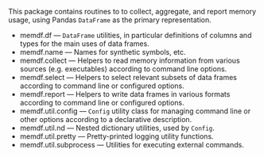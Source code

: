 This package contains routines to to collect, aggregate, and report memory
usage, using Pandas `DataFrame` as the primary representation.

-   memdf.df — `DataFrame` utilities, in particular definitions of columns and
    types for the main uses of data frames.
-   memdf.name — Names for synthetic symbols, etc.
-   memdf.collect — Helpers to read memory information from various sources
    (e.g. executables) according to command line options.
-   memdf.select — Helpers to select relevant subsets of data frames according
    to command line or configured options.
-   memdf.report — Helpers to write data frames in various formats according to
    command line or configured options.
-   memdf.util.config — `Config` utility class for managing command line or
    other options according to a declarative description.
-   memdf.util.nd — Nested dictionary utilities, used by `Config`.
-   memdf.util.pretty — Pretty-printed logging utility functions.
-   memdf.util.subprocess — Utilities for executing external commands.
